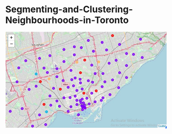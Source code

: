 # Segmenting-and-Clustering-Neighbourhoods-in-Toronto


![alt text](https://github.com/sakibch/Segmenting-and-Clustering-Neighbourhoods-in-Toronto/blob/master/toronto_clusters.JPG)
